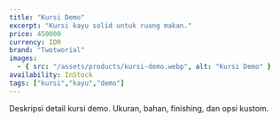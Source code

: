 ```yaml
---
title: "Kursi Demo"
excerpt: "Kursi kayu solid untuk ruang makan."
price: 450000
currency: IDR
brand: "Twotworial"
images:
  - { src: "/assets/products/kursi-demo.webp", alt: "Kursi Demo" }
availability: InStock
tags: ["kursi","kayu","demo"]
---
```


Deskripsi detail kursi demo. Ukuran, bahan, finishing, dan opsi kustom.
